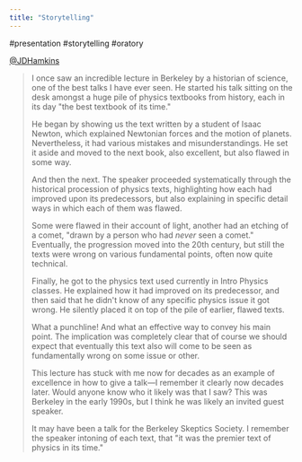 ```yaml
---
title: "Storytelling"
---
```


#presentation #storytelling #oratory



[@JDHamkins](https://twitter.com/JDHamkins/status/1452204028851544070)

> I once saw an incredible lecture in Berkeley by a historian of science, one of the best talks I have ever seen. He started his talk sitting on the desk amongst a huge pile of physics textbooks from history, each in its day "the best textbook of its time."
>
> He began by showing us the text written by a student of Isaac Newton, which explained Newtonian forces and the motion of planets. Nevertheless, it had various mistakes and misunderstandings. He set it aside and moved to the next book, also excellent, but also flawed in some way.
>
> And then the next. The speaker proceeded systematically through the historical procession of physics texts, highlighting how each had improved upon its predecessors, but also explaining in specific detail ways in which each of them was flawed.
>
> Some were flawed in their account of light, another had an etching of a comet, "drawn by a person who had *never* seen a comet." Eventually, the progression moved into the 20th century, but still the texts were wrong on various fundamental points, often now quite technical.
>
> Finally, he got to the physics text used currently in Intro Physics classes. He explained how it had improved on its predecessor, and then said that he didn't know of any specific physics issue it got wrong. He silently placed it on top of the pile of earlier, flawed texts.
>
> What a punchline! And what an effective way to convey his main point. The implication was completely clear that of course we should expect that eventually this text also will come to be seen as fundamentally wrong on some issue or other.
>
> This lecture has stuck with me now for decades as an example of excellence in how to give a talk—I remember it clearly now decades later. Would anyone know who it likely was that I saw? This was Berkeley in the early 1990s, but I think he was likely an invited guest speaker.
>
> It may have been a talk for the Berkeley Skeptics Society. I remember the speaker intoning of each text, that "it was the premier text of physics in its time."